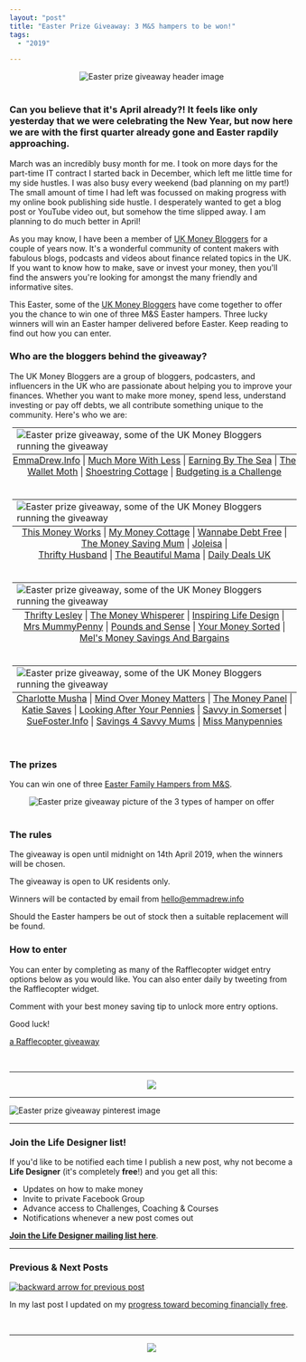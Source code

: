 ```yaml
---
layout: "post"
title: "Easter Prize Giveaway: 3 M&S hampers to be won!"
tags:
  - "2019"

---
```


<center>
    <img src='/i/2019/easter-giveaway/easter-prize-giveaway-header.png' alt='Easter prize giveaway header image'>
</center>
<br>

### Can you believe that it's April already?! It feels like only yesterday that we were celebrating the New Year, but now here we are with the first quarter already gone and Easter rapdily approaching.

March was an incredibly busy month for me. I took on more days for the part-time IT contract I started back in December, which left me little time for my side hustles. I was also busy every weekend (bad planning on my part!) The small amount of time I had left was focussed on making progress with my online book publishing side hustle. I desperately wanted to get a blog post or YouTube video out, but somehow the time slipped away. I am planning to do much better in April!

As you may know, I have been a member of <a href="https://ukmoneybloggers.com/" target="_blank" rel="noopener noreferrer">UK Money Bloggers</a> for a couple of years now. It's a wonderful community of content makers with fabulous blogs, podcasts and videos about finance related topics in the UK. If you want to know how to make, save or invest your money, then you'll find the answers you're looking for amongst the many friendly and informative sites.

This Easter, some of the <a href="https://ukmoneybloggers.com/" target="_blank" rel="noopener noreferrer">UK Money Bloggers</a> have come together to offer you the chance to win one of three M&amp;S Easter hampers. Three lucky winners will win an Easter hamper delivered before Easter. Keep reading to find out how you can enter.&nbsp;

### Who are the bloggers behind the giveaway?
The UK Money Bloggers are a group of bloggers, podcasters, and influencers in the UK who are passionate about helping you to improve your finances. Whether you want to make more money, spend less, understand investing or pay off debts, we all contribute something unique to the community. Here's who we are:

<center>
<table class="image" style="margin: 5px 5px 5px 5px; float: none;">
<caption align="bottom" style="text-align: center">
<a href="http://www.emmadrew.info" target="_blank" rel="noopener noreferrer">EmmaDrew.Info</a> | <a href="https://www.muchmorewithless.co.uk" target="_blank" rel="noopener noreferrer">Much More With Less</a> | <a href="http://earningbythesea.co.uk" target="_blank" rel="noopener noreferrer">Earning By The Sea</a> | <a href="http://www.thewalletmoth.com" target="_blank" rel="noopener noreferrer">The Wallet Moth</a> | <a href="http://www.shoestringcottage.com" target="_blank" rel="noopener noreferrer">Shoestring Cottage</a> | <a href="https://www.budgetingisachallenge.com/" target="_blank" rel="noopener noreferrer">Budgeting is a Challenge</a>
</caption>
<tr><td><img src="/i/2019/easter-giveaway/easter-prize-giveaway-2.jpg" alt="Easter prize giveaway, some of the UK Money Bloggers running the giveaway"></td></tr>
</table>
</center>

<br>
<center>
<table class="image" style="margin: 5px 5px 5px 5px; float: none;">
<caption align="bottom" style="text-align: center">
<a href="https://www.thismoneyworks.com" target="_blank" rel="noopener noreferrer">This Money Works</a> | <a href="https://mymoneycottage.com" target="_blank" rel="noopener noreferrer">My Money Cottage</a> | <a href="http://www.wannabedebtfreeuk.com" target="_blank" rel="noopener noreferrer">Wannabe Debt Free</a> |<br>
<a href="http://www.Themoneysavingmum.com" target="_blank" rel="noopener noreferrer">The Money Saving Mum</a> | <a href="https://joleisa.com" target="_blank" rel="noopener noreferrer">Joleisa</a> |<br>
<a href="https://thriftyhusband.com/" target="_blank" rel="noopener noreferrer">Thrifty Husband</a> | <a href="http://Www.thebeautifulmama.co.uk" target="_blank" rel="noopener noreferrer">The Beautiful Mama</a> | <a href="https://www.dailydealsblog.co.uk" target="_blank" rel="noopener noreferrer">Daily Deals UK</a>
</caption>
<tr><td><img src="/i/2019/easter-giveaway/easter-prize-giveaway-3.jpg" alt="Easter prize giveaway, some of the UK Money Bloggers running the giveaway"></td></tr>
</table>
</center>

<br>
<center>
<table class="image" style="margin: 5px 5px 5px 5px; float: none;">
<caption align="bottom" style="text-align: center">
<a href="https://www.thriftylesley.com" target="_blank" rel="noopener noreferrer">Thrifty Lesley</a> | <a href="http://themoneywhisperer.co.uk" target="_blank" rel="noopener noreferrer">The Money Whisperer</a> | <a href="https://inspiringlifedesign.com/" target="_blank" rel="noopener noreferrer">Inspiring Life Design</a> |<br>
<a href="http://www.mrsmummypenny.co.uk" target="_blank" rel="noopener noreferrer">Mrs MummyPenny</a> | <a href="https://www.poundsandsense.com" target="_blank" rel="noopener noreferrer">Pounds and Sense</a> | <a href="https://www.yourmoneysorted.co.uk/" target="_blank" rel="noopener noreferrer">Your Money Sorted</a> | <a href="https://melsmoneysavingandbargains.co.uk/" target="_blank" rel="noopener noreferrer">Mel's Money Savings And Bargains</a>
</caption>
<tr><td><img src="/i/2019/easter-giveaway/easter-prize-giveaway-4.jpg" alt="Easter prize giveaway, some of the UK Money Bloggers running the giveaway"></td></tr>
</table>
</center>

<br>
<center>
<table class="image" style="margin: 5px 5px 5px 5px; float: none;">
<caption align="bottom" style="text-align: center">
<a href="http://www.charlottemusha.co.uk" target="_blank" rel="noopener noreferrer">Charlotte Musha</a> | <a href="http://www.mindovermoneymatters.co.uk" target="_blank" rel="noopener noreferrer">Mind Over Money Matters</a> | <a href="https://www.themoneypanel.co.uk" target="_blank" rel="noopener noreferrer">The Money Panel</a> |<br>
<a href="https://www.katiesaves.com/" target="_blank" rel="noopener noreferrer">Katie Saves</a> | <a href="https://lookingafteryourpennies.com/" target="_blank" rel="noopener noreferrer">Looking After Your Pennies</a> | <a href="http://www.savvyinsomerset.com" target="_blank" rel="noopener noreferrer">Savvy in Somerset</a> |<br>
<a href="https://suefoster.info" target="_blank" rel="noopener noreferrer">SueFoster.Info</a> | <a href="http://www.savings4savvymums.co.uk" target="_blank" rel="noopener noreferrer">Savings 4 Savvy Mums</a> | <a href="https://www.missmanypennies.com" target="_blank" rel="noopener noreferrer">Miss Manypennies</a>
</caption>
<tr><td><img src="/i/2019/easter-giveaway/easter-prize-giveaway-5.jpg" alt="Easter prize giveaway, some of the UK Money Bloggers running the giveaway"></td></tr>
</table>
</center>

<br>

### The prizes
You can win one of three <a href="https://www.marksandspencer.com/easter-family-hamper/p/p60078268?prevPage=plp" target="_blank" rel="noopener noreferrer">Easter Family Hampers from M&amp;S</a>.

<center>
    <img src='/i/2019/easter-giveaway/easter-prize-giveaway-6.jpg' alt='Easter prize giveaway picture of the 3 types of hamper on offer'>
</center>
<br>

### The rules
The giveaway is open until midnight on 14th April 2019, when the winners will be chosen.

The giveaway is open to UK residents only.

Winners will be contacted by email from hello@emmadrew.info

Should the Easter hampers be out of stock then a suitable replacement will be found.

### How to enter
You can enter by completing as many of the Rafflecopter widget entry options below as you would like. You can also enter daily by tweeting from the Rafflecopter widget.

Comment with your best money saving tip to unlock more entry options.

Good luck!

<a id="rcwidget_bplndve8" class="rcptr" href="http://www.rafflecopter.com/rafl/display/a0f8d9c6111/" rel="nofollow" data-raflid="a0f8d9c6111" data-theme="classic" data-template="">a Rafflecopter giveaway</a>
<script src="https://widget-prime.rafflecopter.com/launch.js"></script>
<div id="mediavine-settings" data-blacklist-content-desktop="1" data-blacklist-content-mobile="1" data-expires-at="2019-05-27">&nbsp;</div>

***

<!-- START ADVERTISER: Travelzoo from awin.com -->
<center>
<a href="https://www.awin1.com/cread.php?s=1009233&v=5833&q=315801&r=452089">
    <img src="https://www.awin1.com/cshow.php?s=1009233&v=5833&q=315801&r=452089" border="0">
</a>
</center>
<!-- END ADVERTISER: Travelzoo from awin.com -->

***

![Easter prize giveaway pinterest image](/i/2019/easter-giveaway/easter-prize-giveaway-pin.png)

***

### Join the Life Designer list!

If you'd like to be notified each time I publish a new post, why not become a <b>Life Designer</b> (it's completely <b>free</b>!) and you get all this:

- Updates on how to make money
- Invite to private Facebook Group
- Advance access to Challenges, Coaching & Courses
- Notifications whenever a new post comes out

[**Join the Life Designer mailing list here**](/signup/signup_page).

***

### Previous & Next Posts

<a href="/posts/financially-free-update.html" style="float: left"><img src='/i/backward.png' alt='backward arrow for previous post' /></a> &nbsp;
<!-- <a href="/posts/october-2018-income-report.html" style="float: right"><img src='/i/forward.png' alt='forward arrow for next post' /></a> -->
In my last post I updated on my [progress toward becoming financially free](/posts/financially-free-update.html).<br>
<!-- &nbsp;&nbsp;My next post shares [how I got on with my income hustle profits in October](/posts/october-2018-income-report.html). -->
<br>

***

<!-- START ADVERTISER: Top CashBack from awin.com -->
<center>
<a href="https://www.awin1.com/cread.php?s=158629&v=2459&q=92403&r=452089">
    <img src="https://www.awin1.com/cshow.php?s=158629&v=2459&q=92403&r=452089" border="0">
</a>
</center>
<!-- END ADVERTISER: Top CashBack from awin.com -->